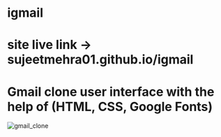 # igmail
# site live link -> sujeetmehra01.github.io/igmail

# Gmail clone user interface with the help of (HTML, CSS, Google Fonts)

![gmail_clone](https://user-images.githubusercontent.com/82982529/212147980-6b0bd335-0547-4b8a-9510-dad58ab09857.png)

